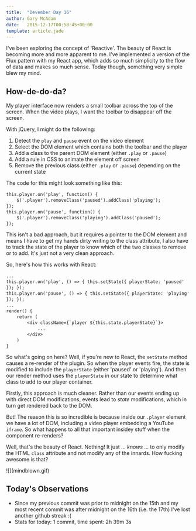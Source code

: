 ```yaml
---
title:  "Devember Day 16"
author: Gary McAdam
date:   2015-12-17T00:58:45+00:00
template: article.jade
---
```


I've been exploring the concept of 'Reactive'.<span class="more"></span> The beauty of React is becoming more and more apparent to me. I've implemented a version of the Flux pattern with my React app, which adds so much simplicity to the flow of data and makes so much sense. Today though, something very simple blew my mind.

## How-de-do-da?

My player interface now renders a small toolbar across the top of the screen. When the video plays, I want the toolbar to disappear off the screen.

With jQuery, I might do the following:

  1. Detect the `play` and `pause` event on the video element
  2. Select the DOM element which contains both the toolbar and the player
  3. Add a class to the parent DOM element (either `.play` or `.pause`)
  4. Add a rule in CSS to animate the element off screen
  5. Remove the previous class (either `.play` or `.pause`) depending on the current state

The code for this might look something like this:

    this.player.on('play', function() {
        $('.player').removeClass('paused').addClass('playing');
    });
    this.player.on('pause', function() {
        $('.player').removeClass('playing').addClass('paused');
    });

This isn't a bad approach, but it requires a pointer to the DOM element and means I have to get my hands dirty writing to the class attribute, I also have to track the state of the player to know which of the two classes to remove or to add. It's just not a very clean approach.

So, here's how this works with React:

    ...
    this.player.on('play', () => { this.setState({ playerState: 'paused' }); });
    this.player.on('pause', () => { this.setState({ playerState: 'playing' }); });
    ...
    render() {
        return (
            <div className={`player ${this.state.playerState}`}>
                ...
            </div>
        )
    }

So what's going on here? Well, if you're new to React, the `setState` method causes a re-render of the plugin. So when the player events fire, the state is modified to include the `playerState` (either 'paused' or 'playing'). And then our render method uses the `playerState` in our state to determine what class to add to our player container.

Firstly, this approach is much cleaner. Rather than our events ending up with direct DOM modifications, events lead to *state* modifications, which in turn get rendered back to the DOM.

But! The reason this is so incredible is because inside our `.player` element we have a lot of DOM, including a video player embedding a YouTube `iframe`. So what happens to all that important insidey stuff when the component re-renders?

Well, that's the beauty of React. Nothing! It just ... *knows* ... to only modify the HTML `class` attribute and not modify any of the innards. How fucking awesome is that?

<div class="img-responsive img-md">
    ![](mindblown.gif)
</div>

## Today's Observations

 - Since my previous commit was prior to midnight on the 15th and my most recent commit was after midnight on the 16th (i.e. the 17th) I've lost another github streak :(
 - Stats for today: 1 commit, time spent: 2h 39m 3s